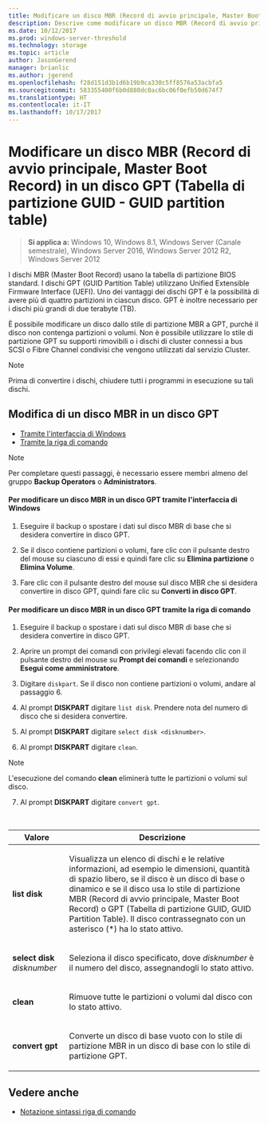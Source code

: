 ```yaml
---
title: Modificare un disco MBR (Record di avvio principale, Master Boot Record) in un disco GPT (Tabella di partizione GUID - GUID partition table)
description: Descrive come modificare un disco MBR (Record di avvio principale, Master Boot Record) in un disco GPT (Tabella di partizione GUID - GUID partition table)
ms.date: 10/12/2017
ms.prod: windows-server-threshold
ms.technology: storage
ms.topic: article
author: JasonGerend
manager: brianlic
ms.author: jgerend
ms.openlocfilehash: f28d151d3b1d6b19b9ca330c5ff8576a53acbfa5
ms.sourcegitcommit: 583355400f6b0d880dc0ac6bc06f0efb50d674f7
ms.translationtype: HT
ms.contentlocale: it-IT
ms.lasthandoff: 10/17/2017
---
```

# <a name="change-a-master-boot-record-mbr-disk-into-a-guid-partition-table-gpt-disk"></a>Modificare un disco MBR (Record di avvio principale, Master Boot Record) in un disco GPT (Tabella di partizione GUID - GUID partition table)

> **Si applica a:** Windows 10, Windows 8.1, Windows Server (Canale semestrale), Windows Server 2016, Windows Server 2012 R2, Windows Server 2012

I dischi MBR (Master Boot Record) usano la tabella di partizione BIOS standard. I dischi GPT (GUID Partition Table) utilizzano Unified Extensible Firmware Interface (UEFI). Uno dei vantaggi dei dischi GPT è la possibilità di avere più di quattro partizioni in ciascun disco. GPT è inoltre necessario per i dischi più grandi di due terabyte (TB).

È possibile modificare un disco dallo stile di partizione MBR a GPT, purché il disco non contenga partizioni o volumi.
Non è possibile utilizzare lo stile di partizione GPT su supporti rimovibili o i dischi di cluster connessi a bus SCSI o Fibre Channel condivisi che vengono utilizzati dal servizio Cluster.

> [!NOTE]
> Prima di convertire i dischi, chiudere tutti i programmi in esecuzione su tali dischi.

## <a name="changing-an-mbr-disk-into-a-gpt-disk"></a>Modifica di un disco MBR in un disco GPT

-   [Tramite l'interfaccia di Windows](#BKMK_WINUI)
-   [Tramite la riga di comando](#BKMK_CMD)

> [!NOTE]
> Per completare questi passaggi, è necessario essere membri almeno del gruppo **Backup Operators** o **Administrators**.

<a id="BKMK_WINUI"></a>
#### <a name="to-change-an-mbr-disk-into-a-gpt-disk-using-the-windows-interface"></a>Per modificare un disco MBR in un disco GPT tramite l'interfaccia di Windows

1.  Eseguire il backup o spostare i dati sul disco MBR di base che si desidera convertire in disco GPT.

2.  Se il disco contiene partizioni o volumi, fare clic con il pulsante destro del mouse su ciascuno di essi e quindi fare clic su **Elimina partizione** o **Elimina Volume**.

3.  Fare clic con il pulsante destro del mouse sul disco MBR che si desidera convertire in disco GPT, quindi fare clic su **Converti in disco GPT**.

<a id="BKMK_CMD"></a>
#### <a name="to-change-an-mbr-disk-into-a-gpt-disk-using-a-command-line"></a>Per modificare un disco MBR in un disco GPT tramite la riga di comando

1.  Eseguire il backup o spostare i dati sul disco MBR di base che si desidera convertire in disco GPT.

2.  Aprire un prompt dei comandi con privilegi elevati facendo clic con il pulsante destro del mouse su **Prompt dei comandi** e selezionando **Esegui come amministratore**.

3. Digitare `diskpart`. Se il disco non contiene partizioni o volumi, andare al passaggio 6.

4.  Al prompt **DISKPART** digitare `list disk`. Prendere nota del numero di disco che si desidera convertire.

5.  Al prompt **DISKPART** digitare `select disk <disknumber>`.

6.  Al prompt **DISKPART** digitare `clean`.

> [!NOTE]
> L'esecuzione del comando **clean** eliminerà tutte le partizioni o volumi sul disco.

7.  Al prompt **DISKPART** digitare `convert gpt`.

<br />

| Valore  | Descrizione  |
| ----- | ----|
| <p>**list disk**</p> | <p>Visualizza un elenco di dischi e le relative informazioni, ad esempio le dimensioni, quantità di spazio libero, se il disco è un disco di base o dinamico e se il disco usa lo stile di partizione MBR (Record di avvio principale, Master Boot Record) o GPT (Tabella di partizione GUID, GUID Partition Table). Il disco contrassegnato con un asterisco (*) ha lo stato attivo.</p> |
| <p>**select disk** <em>disknumber</em></p> | <p>Seleziona il disco specificato, dove <em>disknumber</em> è il numero del disco, assegnandogli lo stato attivo.</p> |
| <p>**clean**</p> | <p>Rimuove tutte le partizioni o volumi dal disco con lo stato attivo.</p>  |
| <p>**convert gpt**</p>| <p>Converte un disco di base vuoto con lo stile di partizione MBR in un disco di base con lo stile di partizione GPT.</p> |

## <a name="see-also"></a>Vedere anche

-   [Notazione sintassi riga di comando](https://technet.microsoft.com/library/cc742449(v=ws.11).aspx)


